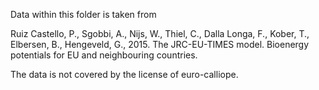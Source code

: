 Data within this folder is taken from

Ruiz Castello, P., Sgobbi, A., Nijs, W., Thiel, C., Dalla Longa, F., Kober, T., Elbersen, B., Hengeveld, G., 2015. The JRC-EU-TIMES model. Bioenergy potentials for EU and neighbouring countries.

The data is not covered by the license of euro-calliope.
